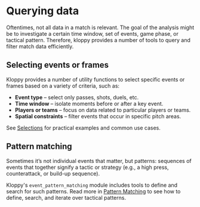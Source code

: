 # Querying data
Oftentimes, not all data in a match is relevant. The goal of the analysis might be to investigate a certain time window, set of events, game phase, or tactical pattern. Therefore, kloppy provides a number of tools to query and filter match data efficiently.

## Selecting events or frames
Kloppy provides a number of utility functions to select specific events or frames based on a variety of criteria, such as:

- **Event type** – select only passes, shots, duels, etc.
- **Time window** – isolate moments before or after a key event.
- **Players or teams** – focus on data related to particular players or teams.
- **Spatial constraints** – filter events that occur in specific pitch areas.

See [Selections](./selections/index.md) for practical examples and common use cases.
## Pattern matching

Sometimes it’s not individual events that matter, but patterns: sequences of events that together signify a tactic or strategy (e.g., a high press, counterattack, or build-up sequence).

Kloppy's `event_pattern_matching` module includes tools to define and search for such patterns. Read more in [Pattern Matching](./pattern-matching/index.md) to see how to define, search, and iterate over tactical patterns.
